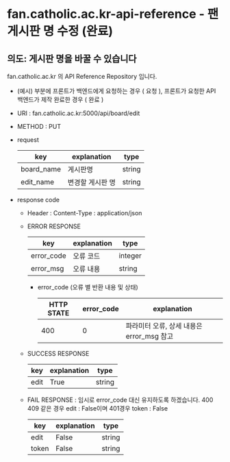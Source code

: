 # fan.catholic.ac.kr-api-reference - 팬 게시판 명 수정 (완료)
## 의도: 게시판 명을 바꿀 수 있습니다

fan.catholic.ac.kr 의 API Reference Repository 입니다.

- (예시) 부분에 프론트가 백엔드에게 요청하는 경우 ( 요청 ), 프론트가 요청한 API 백엔드가 제작 완료한 경우 ( 완료 )
- URI : fan.catholic.ac.kr:5000/api/board/edit
- METHOD : PUT

- request

    | key | explanation | type |
    |--- |--- |--- |
    | board_name | 게시판명 | string |
    | edit_name | 변경할 게시판 명 | string |

- response code
    - Header :
        Content-Type : application/json
    - ERROR RESPONSE
    
        |    key   | explanation |   type  |
        | -------- | ----------- |-------- |
        |error_code| 오류 코드     | integer | 
        |error_msg | 오류 내용  | string  |
        
        - error_code (오류 별 반환 내용 및 상태)
        
            | HTTP STATE | error_code | explanation |
            |----------- | ---------- | ----------- |
            | 400 |0| 파라미터 오류, 상세 내용은 error_msg 참고 |
   
    - SUCCESS RESPONSE
    
        | key | explanation | type |
        |--- |--- |--- |
        | edit | True | string |
        
    - FAIL RESPONSE : 임시로 error_code 대신 유지하도록 하겠습니다. 400 409 같은 경우 edit : False이며 401경우 token : False 
    
        | key | explanation | type |
        |--- |--- |--- |
        | edit | False | string |
        | token | False | string |
        

